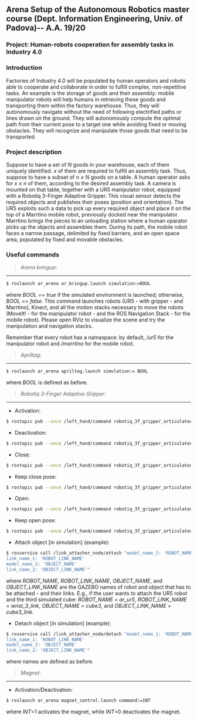 
## Arena Setup of the Autonomous Robotics master course (Dept. Information Engineering, Univ. of Padova)-- A.A. 19/20

### Project: Human-robots cooperation for assembly tasks in Industry 4.0

### Introduction

Factories of Industry 4.0 will be populated by human operators and robots able to cooperate and collaborate in order to fulfill complex, non-repetitive tasks. An example is the storage of goods and their assembly: mobile manipulator robots will help humans in retrieving these goods and transporting them within the factory warehouse. Thus, they will autonomously navigate without the need of following electrified paths or lines drawn on the ground. They will autonomously compute the optimal path from their current pose to a target one while avoiding fixed or moving obstacles. They will recognize and manipulate those goods that need to be transported.

### Project description 

Suppose to have a set of *N* goods in your warehouse, each of them uniquely identified. *x* of them are required to fulfill an assembly task. Thus, suppose to have a subset of *n ≤ N* goods on a table. A human operator asks for *x ≤ n* of them, according to the desired assembly task. A camera is mounted on that table, together with a UR5 manipulator robot, equipped with a Robotiq 3-Finger Adaptive Gripper. This visual sensor detects the required objects and publishes their poses (position and orientation). The UR5 exploits such a data to pick up every required object and place it on the top of a Marrtino mobile robot, previously docked near the manipulator. Marrtino brings the pieces to an unloading station where a human oparator picks up the objects and assembles them. During its path, the mobile robot faces a narrow passage, delimited by fixed barriers, and an open space area, populated by fixed and movable obstacles.  


### Useful commands 

> *Arena bringup*:
---


```sh
$ roslaunch ar_arena ar_bringup.launch simulation:=BOOL
```
where *BOOL == true* if the simulated environment is launched; otherwise, *BOOL == false*. This command launches robots (UR5 - with gripper - and Marrtino), Kinect, and all the motion stacks necessary to move the robots (MoveIt! - for the manipulator robot - and the ROS Navigation Stack - for the mobile robot). Please open RViz to visualize the scene and try the manipulation and navigation stacks. 

Remember that every robot has a namaspace: by default, */ur5* for the manipulator robot and */marrtino* for the mobile robot.

> *Apriltag*:
---

```sh
$ roslaunch ar_arena apriltag.launch simulation:= BOOL
```
where *BOOL* is defined as before.

> *Robotiq 3-Finger Adaptive Gripper*:
---

- Activation:

```sh
$ rostopic pub --once /left_hand/command robotiq_3f_gripper_articulated_msgs/Robotiq3FGripperRobotOutput "{rACT: 1, rMOD: 0, rGTO: 0, rATR: 0, rGLV: 0, rICF: 0, rICS: 0, rPRA: 0, rSPA: 0, rFRA: 0, rPRB: 0, rSPB: 0, rFRB: 0, rPRC: 0, rSPC: 0, rFRC: 0, rPRS: 0, rSPS: 0, rFRS: 0}"
```

- Deactivation:

```sh
$ rostopic pub --once /left_hand/command robotiq_3f_gripper_articulated_msgs/Robotiq3FGripperRobotOutput "{rACT: 0, rMOD: 0, rGTO: 0, rATR: 0, rGLV: 0, rICF: 0, rICS: 0, rPRA: 0, rSPA: 0, rFRA: 0, rPRB: 0, rSPB: 0, rFRB: 0, rPRC: 0, rSPC: 0, rFRC: 0, rPRS: 0, rSPS: 0, rFRS: 0}"
```

- Close:

```sh
$ rostopic pub --once /left_hand/command robotiq_3f_gripper_articulated_msgs/Robotiq3FGripperRobotOutput "{rACT: 1, rMOD: 0, rGTO: 1, rATR: 0, rGLV: 0, rICF: 0, rICS: 0, rPRA: 250, rSPA: 200, rFRA: 200, rPRB: 0, rSPB: 0, rFRB: 0, rPRC: 0, rSPC: 0, rFRC: 0, rPRS: 0, rSPS: 0, rFRS: 0}"
```

- Keep close pose:

```sh
$ rostopic pub --once /left_hand/command robotiq_3f_gripper_articulated_msgs/Robotiq3FGripperRobotOutput "{rACT: 1, rMOD: 0, rGTO: 0, rATR: 0, rGLV: 0, rICF: 0, rICS: 0, rPRA: 0, rSPA: 0, rFRA: 0, rPRB: 0, rSPB: 0, rFRB: 0, rPRC: 0, rSPC: 0, rFRC: 0, rPRS: 0, rSPS: 0, rFRS: 0}"
```
 
- Open:

```sh
$ rostopic pub --once /left_hand/command robotiq_3f_gripper_articulated_msgs/Robotiq3FGripperRobotOutput "{rACT: 1, rMOD: 0, rGTO: 1, rATR: 0, rGLV: 0, rICF: 0, rICS: 0, rPRA: 0, rSPA: 200, rFRA: 0, rPRB: 0, rSPB: 0, rFRB: 0, rPRC: 0, rSPC: 0, rFRC: 0, rPRS: 0, rSPS: 0, rFRS: 0}"
```

- Keep open pose:

```sh
$ rostopic pub --once /left_hand/command robotiq_3f_gripper_articulated_msgs/Robotiq3FGripperRobotOutput "{rACT: 1, rMOD: 0, rGTO: 0, rATR: 0, rGLV: 0, rICF: 0, rICS: 0, rPRA: 250, rSPA: 0, rFRA: 200, rPRB: 0, rSPB: 0, rFRB: 0, rPRC: 0, rSPC: 0, rFRC: 0, rPRS: 0, rSPS: 0, rFRS: 0}"
```

- Attach object [in simulation] (example):

```sh
$ rosservice call /link_attacher_node/attach "model_name_1: 'ROBOT_NAME'
link_name_1: 'ROBOT_LINK_NAME'
model_name_2: 'OBJECT_NAME'
link_name_2: 'OBJECT_LINK_NAME'"
```

where *ROBOT_NAME*, *ROBOT_LINK_NAME*, *OBJECT_NAME*, and *OBJECT_LINK_NAME* are the GAZEBO names of robot and object that has to be attached - and their links. E.g., if the user wants to attach the UR5 robot and the third simulated cube: *ROBOT_NAME = ar_ur5*, *ROBOT_LINK_NAME = wrist_3_link*, *OBJECT_NAME = cube3*, and *OBJECT_LINK_NAME = cube3_link*. 

- Detach object [in simulation] (example):

```sh
$ rosservice call /link_attacher_node/detach "model_name_1: 'ROBOT_NAME'
link_name_1: 'ROBOT_LINK_NAME'
model_name_2: 'OBJECT_NAME'
link_name_2: 'OBJECT_LINK_NAME'"
```
where names are defined as before.

> *Magnet*:
---


- Activation/Deactivation:

```sh
$ roslaunch ar_arena magnet_control.launch command:=INT
```

where *INT*=1 activates the magnet, while *INT*=0 deactivates the magnet.
